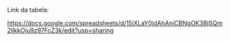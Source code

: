 Link da tabela:

https://docs.google.com/spreadsheets/d/15iXLaY0jdAhAnjCBNgOK3BjSQm2llkkOju9z97FcZ3k/edit?usp=sharing